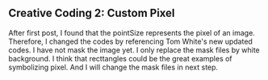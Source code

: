 ## Creative Coding 2: Custom Pixel

After first post, I found that the pointSize represents the pixel of an image. Therefore, I changed the codes by referencing Tom White's new updated codes. I have not mask the image yet. I only replace the mask files by white background. I think that recttangles could be the great examples of symbolizing pixel. 
And I will change the mask files in next step. 
